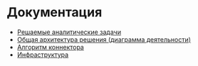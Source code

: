 # Документация
+ [Решаемые аналитические задачи](tasks.md)
+ [Общая архитектура решения (диаграмма деятельности)](activity.png)
+ [Алгоритм коннектора](connector.png)
+ [Инфраструктура](infrastructure.png)
